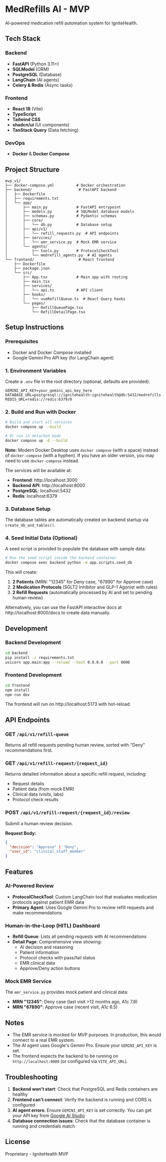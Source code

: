 # MedRefills AI - MVP

AI-powered medication refill automation system for IgniteHealth.

## Tech Stack

### Backend
- **FastAPI** (Python 3.11+)
- **SQLModel** (ORM)
- **PostgreSQL** (Database)
- **LangChain** (AI agents)
- **Celery & Redis** (Async tasks)

### Frontend
- **React 18** (Vite)
- **TypeScript**
- **Tailwind CSS**
- **shadcn/ui** (UI components)
- **TanStack Query** (Data fetching)

### DevOps
- **Docker** & **Docker Compose**

## Project Structure

```
mvp_v1/
├── docker-compose.yml          # Docker orchestration
├── backend/                     # FastAPI backend
│   ├── Dockerfile
│   ├── requirements.txt
│   └── app/
│       ├── main.py             # FastAPI entrypoint
│       ├── models.py           # SQLModel database models
│       ├── schemas.py          # Pydantic schemas
│       ├── core/
│       │   └── db.py           # Database setup
│       ├── api/v1/
│       │   └── refill_requests.py  # API endpoints
│       ├── services/
│       │   └── emr_service.py  # Mock EMR service
│       └── agents/
│           ├── tools.py        # ProtocolCheckTool
│           └── medrefill_agents.py  # AI agents
└── frontend/                    # React frontend
    ├── Dockerfile
    ├── package.json
    └── src/
        ├── App.tsx             # Main app with routing
        ├── main.tsx
        ├── services/
        │   └── api.ts          # API client
        ├── hooks/
        │   └── useRefillQueue.ts  # React Query hooks
        └── pages/
            ├── RefillQueuePage.tsx
            └── RefillDetailPage.tsx
```

## Setup Instructions

### Prerequisites
- Docker and Docker Compose installed
- Google Gemini Pro API key (for LangChain agent)

### 1. Environment Variables

Create a `.env` file in the root directory (optional, defaults are provided):

```env
GEMINI_API_KEY=your_gemini_api_key_here
DATABASE_URL=postgresql://ignitehealth:ignitehealth@db:5432/medrefills
REDIS_URL=redis://redis:6379/0
```

### 2. Build and Run with Docker

```bash
# Build and start all services
docker compose up --build

# Or run in detached mode
docker compose up -d --build
```

**Note:** Modern Docker Desktop uses `docker compose` (with a space) instead of `docker-compose` (with a hyphen). If you have an older version, you may need to use `docker-compose` instead.

The services will be available at:
- **Frontend**: http://localhost:3000
- **Backend API**: http://localhost:8000
- **PostgreSQL**: localhost:5432
- **Redis**: localhost:6379

### 3. Database Setup

The database tables are automatically created on backend startup via `create_db_and_tables()`.

### 4. Seed Initial Data (Optional)

A seed script is provided to populate the database with sample data:

```bash
# Run the seed script inside the backend container
docker compose exec backend python -m app.scripts.seed_db
```

This will create:
1. **2 Patients** (MRN: "12345" for Deny case, "67890" for Approve case)
2. **2 Medication Protocols** (SGLT2 Inhibitor and GLP-1 Agonist with rules)
3. **2 Refill Requests** (automatically processed by AI and set to pending human review)

Alternatively, you can use the FastAPI interactive docs at http://localhost:8000/docs to create data manually.

## Development

### Backend Development

```bash
cd backend
pip install -r requirements.txt
uvicorn app.main:app --reload --host 0.0.0.0 --port 8000
```

### Frontend Development

```bash
cd frontend
npm install
npm run dev
```

The frontend will run on http://localhost:5173 with hot-reload.

## API Endpoints

### GET `/api/v1/refill-queue`
Returns all refill requests pending human review, sorted with "Deny" recommendations first.

### GET `/api/v1/refill-request/{request_id}`
Returns detailed information about a specific refill request, including:
- Request details
- Patient data (from mock EMR)
- Clinical data (visits, labs)
- Protocol check results

### POST `/api/v1/refill-request/{request_id}/review`
Submit a human review decision.

**Request Body:**
```json
{
  "decision": "Approve" | "Deny",
  "user_id": "clinical_staff_member"
}
```

## Features

### AI-Powered Review
- **ProtocolCheckTool**: Custom LangChain tool that evaluates medication protocols against patient EMR data
- **Primary Agent**: Uses Google Gemini Pro to review refill requests and make recommendations

### Human-in-the-Loop (HITL) Dashboard
- **Refill Queue**: Lists all pending requests with AI recommendations
- **Detail Page**: Comprehensive view showing:
  - AI decision and reasoning
  - Patient information
  - Protocol checks with pass/fail status
  - EMR clinical data
  - Approve/Deny action buttons

### Mock EMR Service
The `emr_service.py` provides mock patient and clinical data:
- **MRN "12345"**: Deny case (last visit >12 months ago, A1c 7.8)
- **MRN "67890"**: Approve case (recent visit, A1c 6.5)

## Notes

- The EMR service is mocked for MVP purposes. In production, this would connect to a real EMR system.
- The AI agent uses Google's Gemini Pro. Ensure your `GEMINI_API_KEY` is set.
- The frontend expects the backend to be running on `http://localhost:8000` (or configured via `VITE_API_URL`).

## Troubleshooting

1. **Backend won't start**: Check that PostgreSQL and Redis containers are healthy
2. **Frontend can't connect**: Verify the backend is running and CORS is configured
3. **AI agent errors**: Ensure `GEMINI_API_KEY` is set correctly. You can get your API key from [Google AI Studio](https://makersuite.google.com/app/apikey)
4. **Database connection issues**: Check that the database container is running and credentials match

## License

Proprietary - IgniteHealth MVP

